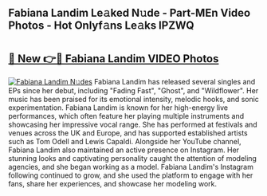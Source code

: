 ## Fabiana Landim Le𝚊ked N𝚞de - Part-MEn Video Photos - Hot Onlyf𝚊ns Le𝚊ks lPZWQ

# <h2><a href="http://ab97101.deff.icu/?id=Fabiana+Landim">🔗 New 👉🔴 Fabiana Landim VIDEO Photos</a></h2>

[![Fabiana Landim N𝚞des](https://i.imgur.com/rIISA9y.gif)](http://ab97101.deff.icu/?id=Fabiana+Landim)
Fabiana Landim has released several singles and EPs since her debut, including "Fading Fast", "Ghost", and "Wildflower". Her music has been praised for its emotional intensity, melodic hooks, and sonic experimentation. Fabiana Landim is known for her high-energy live performances, which often feature her playing multiple instruments and showcasing her impressive vocal range. She has performed at festivals and venues across the UK and Europe, and has supported established artists such as Tom Odell and Lewis Capaldi. Alongside her YouTube channel, Fabiana Landim also maintained an active presence on Instagram. Her stunning looks and captivating personality caught the attention of modeling agencies, and she began working as a model. Fabiana Landim's Instagram following continued to grow, and she used the platform to engage with her fans, share her experiences, and showcase her modeling work.
